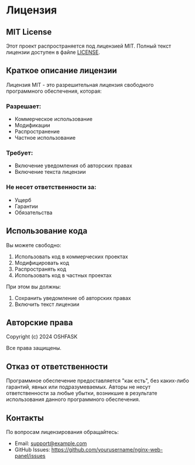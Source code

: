 # Лицензия

## MIT License

Этот проект распространяется под лицензией MIT. Полный текст лицензии доступен в файле [LICENSE](LICENSE).

## Краткое описание лицензии

Лицензия MIT - это разрешительная лицензия свободного программного обеспечения, которая:

### Разрешает:
- Коммерческое использование
- Модификации
- Распространение
- Частное использование

### Требует:
- Включение уведомления об авторских правах
- Включение текста лицензии

### Не несет ответственности за:
- Ущерб
- Гарантии
- Обязательства

## Использование кода

Вы можете свободно:
1. Использовать код в коммерческих проектах
2. Модифицировать код
3. Распространять код
4. Использовать код в частных проектах

При этом вы должны:
1. Сохранить уведомление об авторских правах
2. Включить текст лицензии

## Авторские права

Copyright (c) 2024 OSHFASK

Все права защищены.

## Отказ от ответственности

Программное обеспечение предоставляется "как есть", без каких-либо гарантий, явных или подразумеваемых. Авторы не несут ответственности за любые убытки, возникшие в результате использования данного программного обеспечения.

## Контакты

По вопросам лицензирования обращайтесь:
- Email: support@example.com
- GitHub Issues: https://github.com/yourusername/nginx-web-panel/issues 